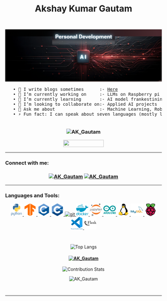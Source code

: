 <h1 align="center" color="cyan">Akshay Kumar Gautam</h1><br>

![Twitter header - 1.png?raw=true](twitter_header.png)

<!--## Hi there 👋

**Gautam-flash/Gautam-flash** is a ✨ _special_ ✨ repository because its `README.md` (this file) appears on your GitHub profile.

Here are some ideas to get you started:
-->


<p align="center">
  <pre color="teal">
   &bull; 🎉 I write blogs sometimes      :- <a href="https://akshaygautam010.wixsite.com/techdrop">Here</a>
   &bull; 🔭 I’m currently working on     :- LLMs on Raspberry pi
   &bull; 🌱 I’m currently learning       :- AI model frankestining
   &bull; 👯 I’m looking to collaborate on:- Applied AI projects
   &bull; 💬 Ask me about                 :- Machine Learning, Robotics, AI on Edge
   &bull; ⚡ Fun fact: I can speak about seven languages (mostly local) 😎 
 </pre>

<h3 align="center"> <img src="https://komarev.com/ghpvc/?username=Gautam-flash&label=Profile%20views&color=008080&style=plastic" height=24 width=130 alt="AK_Gautam" /> </h3>

<p align="center"><a href="https://akshaygautam.me"><img src="https://img.shields.io/website?url=https://akshaygautam.me&logo=github&style=plastic" height=23 width=130/></a></p><hr>



<h3 align="left">Connect with me:</h3>
<h3 align="center">
<a href="https://twitter.com/Gautam_AK_" target="blank"><img align="center" src="https://raw.githubusercontent.com/rahuldkjain/github-profile-readme-generator/master/src/images/icons/Social/twitter.svg" alt="AK_Gautam" height="30" width="40" /></a>
<a href="https://www.linkedin.com/in/akshay-kumar-gautam-880b361a5" target="blank"><img align="center" src="https://raw.githubusercontent.com/rahuldkjain/github-profile-readme-generator/master/src/images/icons/Social/linked-in-alt.svg" alt="AK_Gautam" height="30" width="40" /></a>
<!--<a href="https://instagram.com/udit_katyal_" target="blank"><img align="center" src="https://raw.githubusercontent.com/rahuldkjain/github-profile-readme-generator/master/src/images/icons/Social/instagram.svg" alt="udit_katyal_" height="30" width="40" /></a> -->
</h3>

<!-- <h3 align="center"><a href="https://pronouns.vercel.app" title="Add pronouns to your own profile">
  <img src="https://pronouns.vercel.app/He/Him/His?gradient=windy" width="164" height="48" alt="My pronouns are He/Him/His">
</a></h3>
 -->
 
<hr/>
<h3 align="left">Languages and Tools:</h3>
<p align="center">
<a href="https://www.python.org/" target="_blank"> <img src="https://github.com/devicons/devicon/blob/master/icons/python/python-original-wordmark.svg" alt="Python" width="40" height="40"/> </a>
<a href="https://www.tensorflow.org/" target="_blank"> <img src="https://github.com/devicons/devicon/blob/master/icons/tensorflow/tensorflow-original.svg" alt="TensorFlow" width="40" height="40"/> </a>
<a href="https://www.cprogramming.com/" target="_blank"> <img src="https://raw.githubusercontent.com/devicons/devicon/master/icons/c/c-original.svg" alt="c" width="40" height="40"/> </a> <a href="https://www.w3schools.com/cpp/" target="_blank"> <img src="https://raw.githubusercontent.com/devicons/devicon/master/icons/cplusplus/cplusplus-original.svg" alt="cplusplus" width="40" height="40"/> </a> <a href="https://www.w3schools.com/css/" target="_blank">  <a href="https://git-scm.com/" target="_blank"> <img src="https://www.vectorlogo.zone/logos/git-scm/git-scm-icon.svg" alt="git" width="40" height="40"/> </a>
<a href="https://www.docker.com/" target="_blank"> <img src="https://github.com/devicons/devicon/blob/master/icons/docker/docker-plain-wordmark.svg" alt="Docker" width="40" height="40"/> </a>
<a href="https://jupyter.org/" target="_blank"> <img src="https://github.com/devicons/devicon/blob/master/icons/jupyter/jupyter-original-wordmark.svg" alt="Jupyter" width="40" height="40"/> </a>
<a href="https://www.arduino.cc/" target="_blank"> <img src="https://github.com/devicons/devicon/blob/master/icons/arduino/arduino-original-wordmark.svg" alt="Arduino" width="40" height="40"/> </a>
<a href="https://www.linux.org/" target="_blank"> <img src="https://github.com/devicons/devicon/blob/master/icons/linux/linux-original.svg" alt="Linux" width="40" height="40"/> </a>
<a href="https://www.mysql.com/" target="_blank"> <img src="https://github.com/devicons/devicon/blob/master/icons/mysql/mysql-original-wordmark.svg" alt="mysql" width="40" height="40"/> </a>
<a href="https://www.raspberrypi.org/" target="_blank"> <img src="https://github.com/devicons/devicon/blob/master/icons/raspberrypi/raspberrypi-original.svg" alt="Rpi" width="40" height="40"/> </a>
<a href="https://code.visualstudio.com/" target="_blank"> <img src="https://github.com/devicons/devicon/blob/master/icons/vscode/vscode-original-wordmark.svg" alt="VSCode" width="40" height="40"/> </a>
<a href="https://flask.palletsprojects.com/" target="_blank"> <img src="https://github.com/devicons/devicon/blob/master/icons/flask/flask-original-wordmark.svg" alt="Flask" width="40" height="40"/> </a>
</p><br>



<div align="center">

![Top Langs](https://github-readme-stats.vercel.app/api/top-langs/?username=Ak-Gautam&layout=compact&theme=tokyonight) <br>
<h4 align="center"> <a href="https://github.com/ryo-ma/github-profile-trophy"><img src="https://github-profile-trophy.vercel.app/?username=Ak-Gautam&theme=discord&row=2&column=4" alt="AK_Gautam" /></a></h4>

<!--- <img src="https://github-readme-stats.vercel.app/api/top-langs/?username=Ak-Gautam&layout=compact&theme=tokyonight" alt="AK_Gautam"/> <br> --->

![Contribution Stats](https://github-readme-stats.vercel.app/api?username=Ak-Gautam&show_icons=true&locale=en&theme=cobalt) <br>

<!--- <img src="https://github-readme-stats.vercel.app/api?username=Ak-Gautam&show_icons=true&locale=en&theme=cobalt" alt="AK_Gautam" /><br> --->

</div>

<p align="center"><img src="https://github-readme-streak-stats.herokuapp.com/?user=Ak-Gautam&theme=radical" alt="AK_Gautam" /></p><br><hr>


